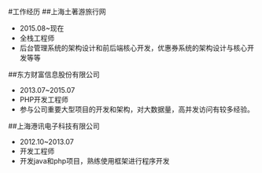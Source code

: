 
#工作经历
##上海土著游旅行网
- 2015.08~现在
- 全栈工程师
- 后台管理系统的架构设计和前后端核心开发，优惠券系统的架构设计与核心开发等等

##东方财富信息股份有限公司
- 2013.07~2015.07
- PHP开发工程师
- 参与公司重要⼤型项⽬的开发和架构，对⼤数据量，⾼并发访问有较多经验。

##上海港讯电子科技有限公司
- 2012.10~2013.07
- 开发工程师
- 开发java和php项目，熟练使⽤框架进⾏程序开发